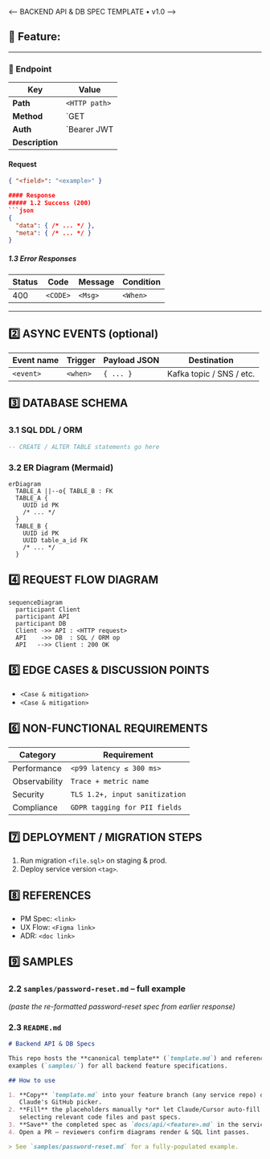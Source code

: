 <-- BACKEND API & DB SPEC TEMPLATE • v1.0 -->
## 🧩 Feature: <Feature Name>

<One-sentence business goal or user story>

---

### 🔗 Endpoint
| Key | Value |
|-----|-------|
| **Path** | `<HTTP path>` |
| **Method** | `GET | POST | PUT | PATCH | DELETE` |
| **Auth** | `Bearer JWT | Api-Key | none` |
| **Description** | <What this endpoint does> |

#### Request
```json
{ "<field>": "<example>" }

#### Response
##### 1.2 Success (200)
```json
{
  "data": { /* ... */ },
  "meta": { /* ... */ }
}
```

##### 1.3 Error Responses
| Status | Code | Message | Condition |
|--------|------|---------|-----------|
| 400 | `<CODE>` | `<Msg>` | `<When>` |

---

## 2️⃣ ASYNC EVENTS (optional)
| Event name | Trigger | Payload JSON | Destination |
|------------|---------|--------------|-------------|
| `<event>` | `<when>` | `{ ... }` | Kafka topic / SNS / etc. |

## 3️⃣ DATABASE SCHEMA
### 3.1 SQL DDL / ORM
```sql
-- CREATE / ALTER TABLE statements go here
```

### 3.2 ER Diagram (Mermaid)
```mermaid
erDiagram
  TABLE_A ||--o{ TABLE_B : FK
  TABLE_A {
    UUID id PK
    /* ... */
  }
  TABLE_B {
    UUID id PK
    UUID table_a_id FK
    /* ... */
  }
```

## 4️⃣ REQUEST FLOW DIAGRAM
```mermaid
sequenceDiagram
  participant Client
  participant API
  participant DB
  Client ->> API : <HTTP request>
  API    ->> DB  : SQL / ORM op
  API   -->> Client : 200 OK
```

## 5️⃣ EDGE CASES & DISCUSSION POINTS
- `<Case & mitigation>`
- `<Case & mitigation>`

## 6️⃣ NON-FUNCTIONAL REQUIREMENTS
| Category | Requirement |
|----------|-------------|
| Performance | `<p99 latency ≤ 300 ms>` |
| Observability | `Trace + metric name` |
| Security | `TLS 1.2+, input sanitization` |
| Compliance | `GDPR tagging for PII fields` |

## 7️⃣ DEPLOYMENT / MIGRATION STEPS
1. Run migration `<file.sql>` on staging & prod.
2. Deploy service version `<tag>`.

## 8️⃣ REFERENCES
- PM Spec: `<link>`
- UX Flow: `<Figma link>`
- ADR: `<doc link>`

## 9️⃣ SAMPLES
### 2.2 `samples/password-reset.md` – full example  
*(paste the re-formatted password-reset spec from earlier response)*

### 2.3 `README.md`

```markdown
# Backend API & DB Specs

This repo hosts the **canonical template** (`template.md`) and reference
examples (`samples/`) for all backend feature specifications.

## How to use

1. **Copy** `template.md` into your feature branch (any service repo) or into
   Claude's GitHub picker.
2. **Fill** the placeholders manually *or* let Claude/Cursor auto-fill by also
   selecting relevant code files and past specs.
3. **Save** the completed spec as `docs/api/<feature>.md` in the service repo.
4. Open a PR – reviewers confirm diagrams render & SQL lint passes.

> See `samples/password-reset.md` for a fully-populated example.
```

